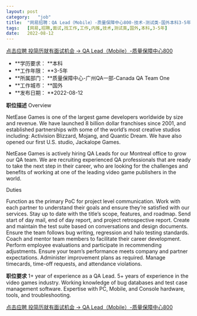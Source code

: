 ```yaml
---
layout:	post
category:	"job"
title:	"网易招聘：QA Lead（Mobile）-质量保障中心800-技术-测试类-国外本科3-5年"
tags:	[网易,招聘,面试,找工作,工作,内推,技术,测试类,国外,本科,3-5年]
date:	2022-08-12
---
```


[点击应聘 投简历就有面试机会 -> QA Lead（Mobile）-质量保障中心800](http://mobile.bole.netease.com/bole/boleDetail?id=42292&employeeId=346f03c3cda5f04c&key=all)



- **学历要求： **本科
- **工作年限： **3-5年
- **所属部门： **质量保障中心-广州QA一部-Canada QA Team One
- **工作城市： **国外
- **发布日期： **2022-08-12



**职位描述**
Overview

NetEase Games is one of the largest game developers worldwide by size and revenue. We have launched 8 billion dollar franchises since 2001, and established partnerships with some of the world’s most creative studios including: Activision Blizzard, Mojang, and Quantic Dream. We have also opened our first U.S. studio, Jackalope Games.

NetEase Games is actively hiring QA Leads for our Montreal office to grow our QA team. We are recruiting experienced QA professionals that are ready to take the next step in their career, who are looking for the challenges and benefits of working at one of the leading video game publishers in the world.


Duties

Function as the primary PoC for project level communication.
Work with each partner to understand their goals and ensure they’re satisfied with our services.
Stay up to date with the title’s scope, features, and roadmap.
Send start of day mail, end of day report, and project retrospective report.
Create and maintain the test suite based on conversations and design documents.
Ensure the team follows bug writing, regression and halo testing standards.
Coach and mentor team members to facilitate their career development.
Perform employee evaluations and participate in recommending adjustments.
Ensure your team’s performance meets company and partner expectations.
Administer improvement plans as required.
Manage timecards, time-off requests, and attendance violations.



**职位要求**
1+ year of experience as a QA Lead.
5+ years of experience in the video games industry.
Working knowledge of bug databases and test case management software.
Expertise with PC, Mobile, and Console hardware, tools, and troubleshooting.



[点击应聘 投简历就有面试机会 -> QA Lead（Mobile）-质量保障中心800](http://mobile.bole.netease.com/bole/boleDetail?id=42292&employeeId=346f03c3cda5f04c&key=all)